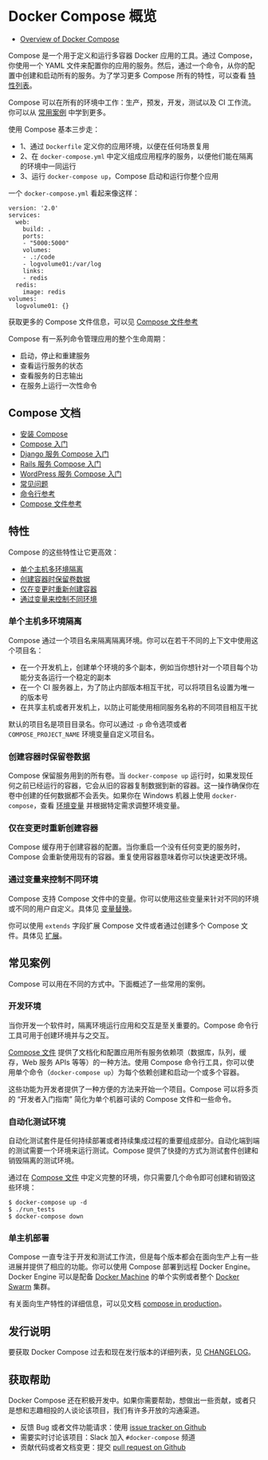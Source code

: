# Docker Compose 概览

+ [Overview of Docker Compose](https://docs.docker.com/compose/)

Compose 是一个用于定义和运行多容器 Docker 应用的工具。通过 Compose，你使用一个 YAML 文件来配置你的应用的服务。然后，通过一个命令，从你的配置中创建和启动所有的服务。为了学习更多 Compose 所有的特性，可以查看 [特性列表](https://docs.docker.com/compose/#features)。

Compose 可以在所有的环境中工作：生产，预发，开发，测试以及 CI 工作流。你可以从 [常用案例](https://docs.docker.com/compose/#common-use-cases) 中学到更多。

使用 Compose 基本三步走：

+ 1、通过 `Dockerfile` 定义你的应用环境，以便在任何场景复用
+ 2、在 `docker-compose.yml` 中定义组成应用程序的服务，以便他们能在隔离的环境中一同运行
+ 3、运行 `docker-compose up`，Compose 启动和运行你整个应用

一个 `docker-compose.yml` 看起来像这样：

```
version: '2.0'
services:
  web:
    build: .
    ports:
    - "5000:5000"
    volumes:
    - .:/code
    - logvolume01:/var/log
    links:
    - redis
  redis:
    image: redis
volumes:
  logvolume01: {}
```

获取更多的 Compose 文件信息，可以见 [Compose 文件参考](https://docs.docker.com/compose/compose-file/)

Compose 有一系列命令管理应用的整个生命周期：

+ 启动，停止和重建服务
+ 查看运行服务的状态
+ 查看服务的日志输出
+ 在服务上运行一次性命令

## Compose 文档

+ [安装 Compose](https://docs.docker.com/compose/install/)
+ [Compose 入门](https://docs.docker.com/compose/gettingstarted/)
+ [Django 服务 Compose 入门](https://docs.docker.com/compose/django/)
+ [Rails 服务 Compose 入门](https://docs.docker.com/compose/rails/)
+ [WordPress 服务 Compose 入门](https://docs.docker.com/compose/wordpress/)
+ [常见问题](https://docs.docker.com/compose/faq/)
+ [命令行参考](https://docs.docker.com/compose/reference/)
+ [Compose 文件参考](https://docs.docker.com/compose/compose-file/)

## 特性

Compose 的这些特性让它更高效：

+ [单个主机多环境隔离](https://docs.docker.com/compose/#multiple-isolated-environments-on-a-single-host)
+ [创建容器时保留卷数据](https://docs.docker.com/compose/#preserve-volume-data-when-containers-are-created)
+ [仅在变更时重新创建容器](https://docs.docker.com/compose/#only-recreate-containers-that-have-changed)
+ [通过变量来控制不同环境](https://docs.docker.com/compose/#variables-and-moving-a-composition-between-environments)

### 单个主机多环境隔离

Compose 通过一个项目名来隔离隔离环境。你可以在若干不同的上下文中使用这个项目名：

+ 在一个开发机上，创建单个环境的多个副本，例如当你想针对一个项目每个功能分支各运行一个稳定的副本
+ 在一个 CI 服务器上，为了防止内部版本相互干扰，可以将项目名设置为唯一的版本号
+ 在共享主机或者开发机上，以防止可能使用相同服务名称的不同项目相互干扰

默认的项目名是项目目录名。你可以通过 `-p` 命令选项或者 `COMPOSE_PROJECT_NAME` 环境变量自定义项目名。

### 创建容器时保留卷数据

Compose 保留服务用到的所有卷。当 `docker-compose up` 运行时，如果发现任何之前已经运行的容器，它会从旧的容器复制数据到新的容器。这一操作确保你在卷中创建的任何数据都不会丢失。如果你在 Windows 机器上使用 `docker-compose`，查看 [环境变量](https://docs.docker.com/compose/reference/envvars/) 并根据特定需求调整环境变量。

### 仅在变更时重新创建容器

Compose 缓存用于创建容器的配置。当你重启一个没有任何变更的服务时，Compose 会重新使用现有的容器。重复使用容器意味着你可以快速更改环境。

### 通过变量来控制不同环境

Compose 支持 Compose 文件中的变量。你可以使用这些变量来针对不同的环境或不同的用户自定义。具体见 [变量替换](https://docs.docker.com/compose/compose-file/#variable-substitution)。

你可以使用 `extends` 字段扩展 Compose 文件或者通过创建多个 Compose 文件。具体见 [扩展](https://docs.docker.com/compose/extends/)。

## 常见案例

Compose 可以用在不同的方式中。下面概述了一些常用的案例。

### 开发环境

当你开发一个软件时，隔离环境运行应用和交互是至关重要的。Compose 命令行工具可用于创建环境并与之交互。

[Compose 文件](https://docs.docker.com/compose/compose-file/) 提供了文档化和配置应用所有服务依赖项（数据库，队列，缓存，Web 服务 APIs 等等）的一种方法。使用 Compose 命令行工具，你可以使用单个命令（`docker-compose up`）为每个依赖创建和启动一个或多个容器。

这些功能为开发者提供了一种方便的方法来开始一个项目。Compose 可以将多页的 “开发者入门指南” 简化为单个机器可读的 Compose 文件和一些命令。

### 自动化测试环境

自动化测试套件是任何持续部署或者持续集成过程的重要组成部分。自动化端到端的测试需要一个环境来运行测试。Compose 提供了快捷的方式为测试套件创建和销毁隔离的测试环境。

通过在 [Compose 文件](https://docs.docker.com/compose/compose-file/) 中定义完整的环境，你只需要几个命令即可创建和销毁这些环境：

```
$ docker-compose up -d
$ ./run_tests
$ docker-compose down
```

### 单主机部署

Compose 一直专注于开发和测试工作流，但是每个版本都会在面向生产上有一些进展并提供了相应的功能。你可以使用 Compose 部署到远程 Docker Engine。Docker Engine 可以是配备 [Docker Machine](https://docs.docker.com/machine/overview/) 的单个实例或者整个 [Docker Swarm](https://docs.docker.com/engine/swarm/) 集群。

有关面向生产特性的详细信息，可以见文档 [compose in production](https://docs.docker.com/compose/production/)。

## 发行说明

要获取 Docker Compose 过去和现在发行版本的详细列表，见 [CHANGELOG](https://github.com/docker/compose/blob/master/CHANGELOG.md)。

## 获取帮助

Docker Compose 还在积极开发中。如果你需要帮助，想做出一些贡献，或者只是想和志趣相投的人谈论该项目，我们有许多开放的沟通渠道。

+ 反馈 Bug 或者文件功能请求：使用 [issue tracker on Github](https://github.com/docker/compose/issues)
+ 需要实时讨论该项目：Slack 加入 `#docker-compose` 频道
+ 贡献代码或者文档变更：提交 [pull request on Github](https://github.com/docker/compose/pulls)

